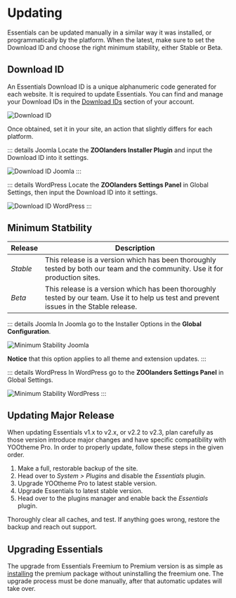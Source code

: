# Updating

Essentials can be updated manually in a similar way it was installed, or programmatically by the platform. When the latest, make sure to set the Download ID and choose the right minimum stability, either Stable or Beta.

## Download ID

An Essentials Download ID is a unique alphanumeric code generated for each website. It is required to update Essentials. You can find and manage your Download IDs in the [Download IDs](https://zoolanders.com/account/download-ids) section of your account.

![Download ID](/assets/download-id.png)

Once obtained, set it in your site, an action that slightly differs for each platform.

::: details Joomla
Locate the **ZOOlanders Installer Plugin** and input the Download ID into it settings.

![Download ID Joomla](/assets/download-id-joomla.png)
:::

::: details WordPress
Locate the **ZOOlanders Settings Panel** in Global Settings, then input the Download ID into it settings.

![Download ID WordPress](./assets/essential-settings-wordpress.png)
:::

## Minimum Statbility

| Release  | Description                                                                                                                              |
| -------- | ---------------------------------------------------------------------------------------------------------------------------------------- |
| _Stable_ | This release is a version which has been thoroughly tested by both our team and the community. Use it for production sites.              |
| _Beta_   | This release is a version which has been thoroughly tested by our team. Use it to help us test and prevent issues in the Stable release. |

::: details Joomla
In Joomla go to the Installer Options in the **Global Configuration**.

![Minimum Stability Joomla](/assets/minimum-stability.webp)

**Notice** that this option applies to all theme and extension updates.
:::

::: details WordPress
In WordPress go to the **ZOOlanders Settings Panel** in Global Settings.

![Minimum Stability WordPress](./assets/essential-settings-wordpress.png)
:::

## Updating Major Release

When updating Essentials v1.x to v2.x, or v2.2 to v2.3, plan carefully as those version introduce major changes and have specific compatibility with YOOtheme Pro. In order to properly update, follow these steps in the given order.

1. Make a full, restorable backup of the site.
1. Head over to _System > Plugins_ and disable the _Essentials_ plugin.
1. Upgrade YOOtheme Pro to latest stable version.
1. Upgrade Essentials to latest stable version.
1. Head over to the plugins manager and enable back the _Essentials_ plugin.

Thoroughly clear all caches, and test. If anything goes wrong, restore the backup and reach out support.

## Upgrading Essentials

The upgrade from Essentials Freemium to Premium version is as simple as [installing](./#installation) the premium package without uninstalling the freemium one. The upgrade process must be done manually, after that automatic updates will take over.
